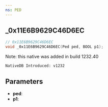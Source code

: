```yaml
---
ns: PED
---
```

## _0x11E6B9629C46D6EC

```c
// 0x11E6B9629C46D6EC
void _0x11E6B9629C46D6EC(Ped ped, BOOL p1);
```

Note: this native was added in build 1232.40

```
NativeDB Introduced: v1232
```

## Parameters
* **ped**:
* **p1**:
